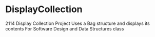 # DisplayCollection
2114 Display Collection Project
Uses a Bag structure and displays its contents
For Software Design and Data Structures class
